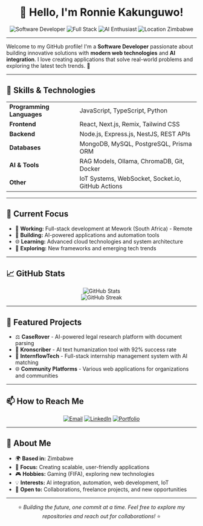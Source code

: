 <h1 align="center">👋 Hello, I'm Ronnie Kakunguwo!</h1>
<p align="center">
  <img src="https://img.shields.io/badge/Software%20Developer-blue?style=for-the-badge" alt="Software Developer">
  <img src="https://img.shields.io/badge/Full%20Stack-green?style=for-the-badge" alt="Full Stack">
  <img src="https://img.shields.io/badge/AI%20Enthusiast-purple?style=for-the-badge" alt="AI Enthusiast">
  <img src="https://img.shields.io/badge/Location-Zimbabwe-orange?style=for-the-badge" alt="Location Zimbabwe">
</p>

---

Welcome to my GitHub profile! I'm a **Software Developer** passionate about building innovative solutions with **modern web technologies** and **AI integration**. I love creating applications that solve real-world problems and exploring the latest tech trends. 🌟

---

## 🔧 Skills & Technologies

<div align="center">
  <table>
    <tr>
      <td><strong>Programming Languages</strong></td>
      <td>JavaScript, TypeScript, Python</td>
    </tr>
    <tr>
      <td><strong>Frontend</strong></td>
      <td>React, Next.js, Remix, Tailwind CSS</td>
    </tr>
    <tr>
      <td><strong>Backend</strong></td>
      <td>Node.js, Express.js, NestJS, REST APIs</td>
    </tr>
    <tr>
      <td><strong>Databases</strong></td>
      <td>MongoDB, MySQL, PostgreSQL, Prisma ORM</td>
    </tr>
    <tr>
      <td><strong>AI & Tools</strong></td>
      <td>RAG Models, Ollama, ChromaDB, Git, Docker</td>
    </tr>
    <tr>
      <td><strong>Other</strong></td>
      <td>IoT Systems, WebSocket, Socket.io, GitHub Actions</td>
    </tr>
  </table>
</div>

---

## 🚀 Current Focus

- 💼 **Working:** Full-stack development at Mework (South Africa) - Remote
- 🔨 **Building:** AI-powered applications and automation tools
- 🌐 **Learning:** Advanced cloud technologies and system architecture
- 🚀 **Exploring:** New frameworks and emerging tech trends

---

## 📈 GitHub Stats

<p align="center">
  <img src="https://github-readme-stats.vercel.app/api?username=Kakunguwo&theme=dark&show_icons=true&hide_border=true&count_private=true" alt="GitHub Stats">
  <br>
  <img src="https://github-readme-streak-stats.herokuapp.com/?user=Kakunguwo&theme=dark&hide_border=true" alt="GitHub Streak">
</p>

---

## 💼 Featured Projects

- ⚖️ **CaseRover** - AI-powered legal research platform with document parsing
- 🧠 **Kronscriber** - AI text humanization tool with 92% success rate
- 🔧 **InternflowTech** - Full-stack internship management system with AI matching
- 🌐 **Community Platforms** - Various web applications for organizations and communities

---

## 📫 How to Reach Me

<p align="center">
  <a href="mailto:ronniekakunguwo03@gmail.com"><img src="https://img.shields.io/badge/Email-D14836?style=for-the-badge&logo=gmail&logoColor=white" alt="Email"></a>
  <a href="https://www.linkedin.com/in/ronnie-kakunguwo-390435201/"><img src="https://img.shields.io/badge/LinkedIn-0A66C2?style=for-the-badge&logo=linkedin&logoColor=white" alt="LinkedIn"></a>
  <a href="https://ronniekakunguwo.vercel.app"><img src="https://img.shields.io/badge/Portfolio-000000?style=for-the-badge&logo=vercel&logoColor=white" alt="Portfolio"></a>
</p>

---

## 🌟 About Me

- 🌍 **Based in:** Zimbabwe
- 🎯 **Focus:** Creating scalable, user-friendly applications
- 🎮 **Hobbies:** Gaming (FIFA), exploring new technologies
- 💡 **Interests:** AI integration, automation, web development, IoT
- 🤝 **Open to:** Collaborations, freelance projects, and new opportunities

---

<p align="center">
  ⭐️ <em>Building the future, one commit at a time. Feel free to explore my repositories and reach out for collaborations!</em> ⭐️
</p>
